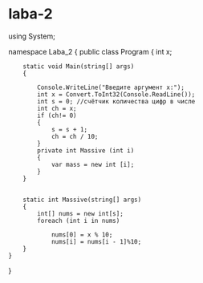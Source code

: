 # laba-2
using System;

namespace Laba_2
{
    public class Program
    {
        int x; 

        static void Main(string[] args)
        {
           
            Console.WriteLine("Введите аргумент x:");
            int x = Convert.ToInt32(Console.ReadLine());
            int s = 0; //счётчик количества цифр в числе
            int ch = x; 
            if (ch!= 0)
            {
                s = s + 1;
                ch = ch / 10;
            }
            private int Massive (int i)
            {
                var mass = new int [i];
            }
        }


        static int Massive(string[] args)
        {
            int[] nums = new int[s];
            foreach (int i in nums)

                nums[0] = x % 10;
                nums[i] = nums[i - 1]%10;
        }
    }
}
